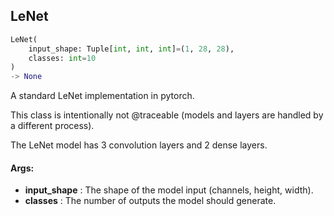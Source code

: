## LeNet
```python
LeNet(
	input_shape: Tuple[int, int, int]=(1, 28, 28),
	classes: int=10
)
-> None
```
A standard LeNet implementation in pytorch.

This class is intentionally not @traceable (models and layers are handled by a different process).

The LeNet model has 3 convolution layers and 2 dense layers.


#### Args:

* **input_shape** :  The shape of the model input (channels, height, width).
* **classes** :  The number of outputs the model should generate.